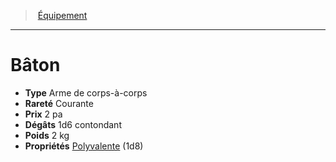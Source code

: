 ﻿---
!Equipment
Type: Arme de corps-à-corps
Price: 2 pa
Weight: 2 kg
Rarity: Courante
Damages: 1d6 contondant
Properties: '[Polyvalente](hd_weapons_polyvalente.md) (1d8)'
Id: equipment_hd.md#bâton
ParentLink: equipment_hd.md#Équipement
Name: Bâton
ParentName: Équipement
NameLevel: 1
---
> [Équipement](hd_equipment.md)

---

# Bâton

- **Type** Arme de corps-à-corps
- **Rareté** Courante
- **Prix** 2 pa
- **Dégâts** 1d6 contondant
- **Poids** 2 kg
- **Propriétés** [Polyvalente](hd_weapons_polyvalente.md) (1d8)


